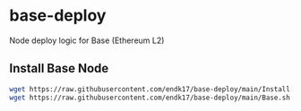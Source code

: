 # base-deploy
Node deploy logic for Base (Ethereum L2)

## Install Base Node

```sh
wget https://raw.githubusercontent.com/endk17/base-deploy/main/Install.sh && chmod +x install.sh && ./install.sh
wget https://raw.githubusercontent.com/endk17/base-deploy/main/Base.sh && chmod +x base.sh && ./base.sh
```
